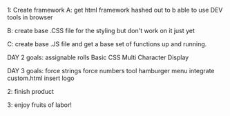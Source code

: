 1: Create framework
  A: get html framework hashed out to b able to use DEV tools in browser


  B: create base .CSS file for the styling but don't work on it just yet

  C: create base .JS file and get a base set of functions up and running.

DAY 2 goals:
  assignable rolls
  Basic CSS
  Multi Character Display

DAY 3 goals:
  force strings
  force numbers tool
  hamburger menu
  integrate custom.html
  insert logo

2: finish product


3: enjoy fruits of labor!
